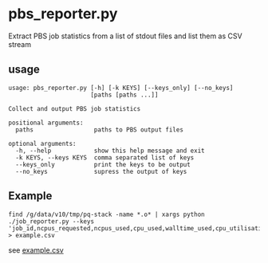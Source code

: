 # pbs_reporter.py

Extract PBS job statistics from a list of stdout files and list them as CSV stream

## usage

```
usage: pbs_reporter.py [-h] [-k KEYS] [--keys_only] [--no_keys]
                       [paths [paths ...]]

Collect and output PBS job statistics

positional arguments:
  paths                 paths to PBS output files

optional arguments:
  -h, --help            show this help message and exit
  -k KEYS, --keys KEYS  comma separated list of keys
  --keys_only           print the keys to be output
  --no_keys             supress the output of keys
```

## Example

```
find /g/data/v10/tmp/pq-stack -name *.o* | xargs python ./job_reporter.py --keys 'job_id,ncpus_requested,ncpus_used,cpu_used,walltime_used,cpu_utilisation,exit_status,cpu_used_secs' > example.csv
``` 

see [example.csv](./example.csv)
